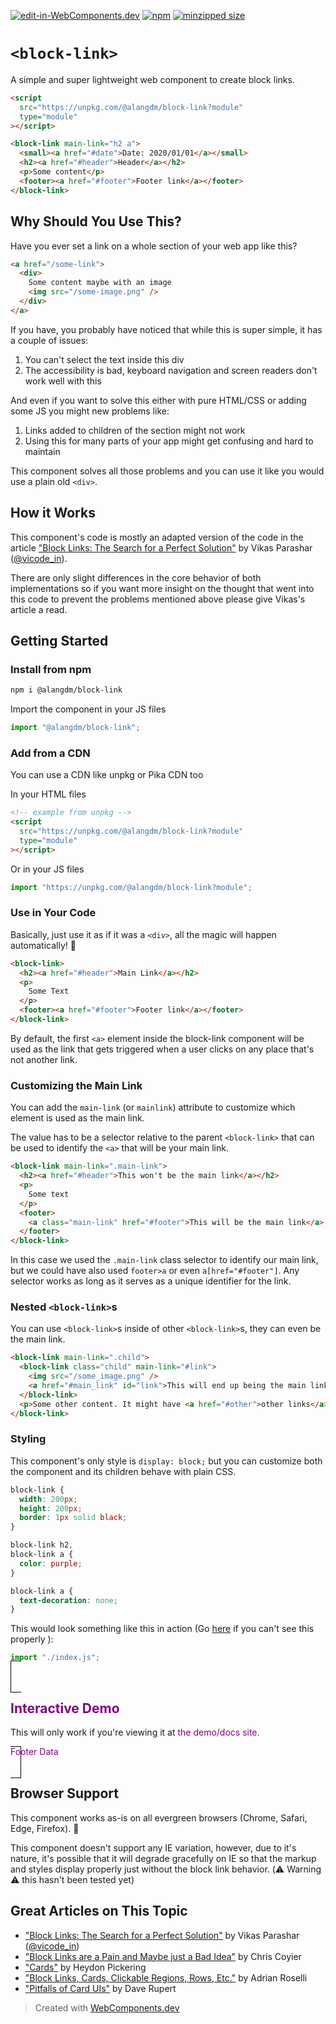 [![edit-in-WebComponents.dev](https://webcomponents.dev/assets/ext/edit_in_wcd.svg)](https://webcomponents.dev/edit/dyflJofod72crJWUDyyo)
[![npm](https://img.shields.io/npm/v/@alangdm/block-link)](https://www.npmjs.com/package/@alangdm/block-link)
[![minzipped size](https://img.shields.io/bundlephobia/minzip/@alangdm/block-link)](https://bundlephobia.com/result?p=@alangdm/block-link)

# `<block-link>`

A simple and super lightweight web component to create block links.

```html
<script
  src="https://unpkg.com/@alangdm/block-link?module"
  type="module"
></script>

<block-link main-link="h2 a">
  <small><a href="#date">Date: 2020/01/01</a></small>
  <h2><a href="#header">Header</a></h2>
  <p>Some content</p>
  <footer><a href="#footer">Footer link</a></footer>
</block-link>
```

## Why Should You Use This?

Have you ever set a link on a whole section of your web app like this?

```html
<a href="/some-link">
  <div>
    Some content maybe with an image
    <img src="/some-image.png" />
  </div>
</a>
```

If you have, you probably have noticed that while this is super simple, it has a couple of issues:

1. You can't select the text inside this div
2. The accessibility is bad, keyboard navigation and screen readers don't work well with this

And even if you want to solve this either with pure HTML/CSS or adding some JS you might new problems like:

1. Links added to children of the section might not work
2. Using this for many parts of your app might get confusing and hard to maintain

This component solves all those problems
and you can use it like you would use a plain old `<div>`.

## How it Works

This component's code is mostly an adapted version of the code in
the article ["Block Links: The Search for a Perfect Solution"](https://css-tricks.com/block-links-the-search-for-a-perfect-solution/)
by Vikas Parashar ([@vicode_in](https://twitter.com/vicode_in)).

There are only slight differences in the core behavior of
both implementations so if you want more insight on the
thought that went into this code to prevent the problems
mentioned above please give Vikas's article a read.

## Getting Started

### Install from npm

```bash
npm i @alangdm/block-link
```

Import the component in your JS files

```js
import "@alangdm/block-link";
```

### Add from a CDN

You can use a CDN like unpkg or Pika CDN too

In your HTML files

```html
<!-- example from unpkg -->
<script
  src="https://unpkg.com/@alangdm/block-link?module"
  type="module"
></script>
```

Or in your JS files

```js
import "https://unpkg.com/@alangdm/block-link?module";
```

### Use in Your Code

Basically, just use it as if it was a `<div>`, all the magic will happen automatically! 🎉

```html
<block-link>
  <h2><a href="#header">Main Link</a></h2>
  <p>
    Some Text
  </p>
  <footer><a href="#footer">Footer link</a></footer>
</block-link>
```

By default, the first `<a>` element inside the block-link component will be used as
the link that gets triggered when a user clicks on any place that's not another link.

### Customizing the Main Link

You can add the `main-link` (or `mainlink`) attribute to customize which element is used as the main link.

The value has to be a selector relative to the parent `<block-link>` that can be used to identify the `<a>` that will be your main link.

```html
<block-link main-link=".main-link">
  <h2><a href="#header">This won't be the main link</a></h2>
  <p>
    Some text
  </p>
  <footer>
    <a class="main-link" href="#footer">This will be the main link</a>
  </footer>
</block-link>
```

In this case we used the `.main-link` class selector to identify our main link,
but we could have also used `footer>a` or even `a[href="#footer"]`.
Any selector works as long as it serves as a unique identifier for the link.

### Nested `<block-link>`s

You can use `<block-link>`s inside of other `<block-link>`s, they can even be the main link.

```html
<block-link main-link=".child">
  <block-link class="child" main-link="#link">
    <img src="/some_image.png" />
    <a href="#main_link" id="link">This will end up being the main link</a>
  </block-link>
  <p>Some other content. It might have <a href="#other">other links</a></p>
</block-link>
```

### Styling

This component's only style is `display: block;` but you can customize both
the component and its children behave with plain CSS.

```css
block-link {
  width: 200px;
  height: 200px;
  border: 1px solid black;
}

block-link h2,
block-link a {
  color: purple;
}

block-link a {
  text-decoration: none;
}
```

This would look something like this in action
(Go [here](https://webcomponents.dev/preview/dyflJofod72crJWUDyyo) if you can't see this properly ):

```js script
import "./index.js";
```

<style>
block-link {
  width: 200px;
  height: 200px;
  border: 1px solid black;
	padding: 1rem;
}

block-link h2,
block-link a{
  color: purple!important;
	text-decoration: none;
}
</style>
<block-link>
  <h2><a href="#header">Interactive Demo</a></h2>
  <p>
    This will only work if you're viewing it at 
		<a href="https://webcomponents.dev/preview/dyflJofod72crJWUDyyo">the demo/docs site.</a>
  </p>
  <footer>
    <a class="main-link" href="#footer">Footer Data</a>
  </footer>
</block-link>

## Browser Support

This component works as-is on all evergreen browsers (Chrome, Safari, Edge, Firefox). 💪

This component doesn't support any IE variation, however, due to it's nature, it's possible that
it will degrade gracefully on IE so that the markup and styles display properly just without the
block link behavior. (⚠️ Warning ⚠️ this hasn't been tested yet)

## Great Articles on This Topic

- ["Block Links: The Search for a Perfect Solution"](https://css-tricks.com/block-links-the-search-for-a-perfect-solution/) by Vikas Parashar ([@vicode_in](https://twitter.com/vicode_in))
- ["Block Links are a Pain and Maybe just a Bad Idea"](https://css-tricks.com/block-links-are-a-pain-and-maybe-just-a-bad-idea/) by Chris Coyier
- ["Cards"](https://inclusive-components.design/cards/) by Heydon Pickering
- ["Block Links, Cards, Clickable Regions, Rows, Etc."](https://adrianroselli.com/2020/02/block-links-cards-clickable-regions-etc.html) by Adrian Roselli
- ["Pitfalls of Card UIs"](https://daverupert.com/2018/04/pitfalls-of-card-uis/) by Dave Rupert

> Created with [WebComponents.dev](https://webcomponents.dev)
